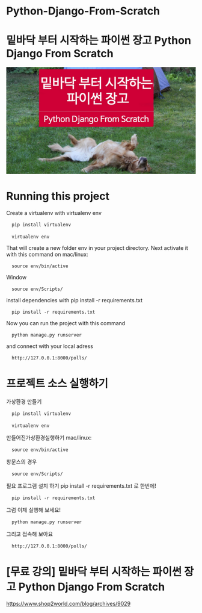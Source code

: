 # Python-Django-From-Scratch

# 밑바닥 부터 시작하는 파이썬 장고 Python Django From Scratch


![alt text](https://raw.githubusercontent.com/shop2world/Python-Django-From-Scratch/master/logopythondjango2.jpg)



# Running this project


Create a virtualenv with virtualenv env 


      pip install virtualenv

      virtualenv env

That will create a new folder env in your project directory. Next activate it with this command on mac/linux:

      source env/bin/active

Window

      source env/Scripts/


install dependencies with pip install -r requirements.txt

      pip install -r requirements.txt



Now you can run the project with this command


      python manage.py runserver

and connect with your local adress

      http://127.0.0.1:8000/polls/




# 프로젝트 소스 실행하기


가상환경 만들기


      pip install virtualenv

      virtualenv env

만들어진가상환경실행하기 mac/linux:

      source env/bin/active

창문스의 경우 

      source env/Scripts/


필요 프로그램 설치 하기 pip install -r requirements.txt 로 한번에!

      pip install -r requirements.txt



그럼 이제 실행해 보세요!

      python manage.py runserver

그리고 접속해 보아요

      http://127.0.0.1:8000/polls/



# [무료 강의] 밑바닥 부터 시작하는 파이썬 장고 Python Django From Scratch
https://www.shop2world.com/blog/archives/9029
